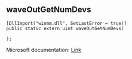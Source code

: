 ## waveOutGetNumDevs

```
[DllImport("winmm.dll", SetLastError = true)]
public static extern uint waveOutGetNumDevs(
   
);
```

Microsoft documentation: [Link](https://learn.microsoft.com/en-us/windows/win32/api/mmeapi/nf-mmeapi-waveoutgetnumdevs)
